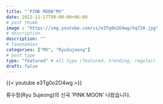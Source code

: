 ```yaml
---
title: "‘PINK MOON’MV"
date: 2022-11-17T00:00:00+06:00
# post thumb
image : "https://img.youtube.com/vi/e3Tg0o2O4wg/hq720.jpg"
# description
description: ""
# Taxonomies
categories: ["MV", "RyuSujeong"]
# post type
type: "featured" # all type (featured, trending, regular)
draft: false
---
```

{{< youtube e3Tg0o2O4wg >}}

류수정(Ryu Sujeong)의 신곡 ‘PINK MOON’ 나왔습니다.
